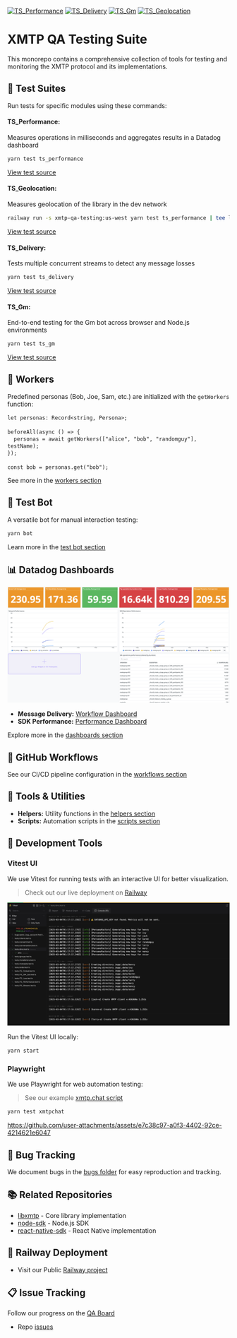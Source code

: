 [![TS_Performance](https://github.com/xmtp/xmtp-qa-testing/actions/workflows/TS_Performance.yml/badge.svg)](https://github.com/xmtp/xmtp-qa-testing/actions/workflows/TS_Performance.yml)
[![TS_Delivery](https://github.com/xmtp/xmtp-qa-testing/actions/workflows/TS_Delivery.yml/badge.svg)](https://github.com/xmtp/xmtp-qa-testing/actions/workflows/TS_Delivery.yml)
[![TS_Gm](https://github.com/xmtp/xmtp-qa-testing/actions/workflows/TS_Gm.yml/badge.svg)](https://github.com/xmtp/xmtp-qa-testing/actions/workflows/TS_Gm.yml)
[![TS_Geolocation](https://github.com/xmtp/xmtp-qa-testing/actions/workflows/TS_Geolocation.yml/badge.svg)](https://github.com/xmtp/xmtp-qa-testing/actions/workflows/TS_Geolocation.yml)

# XMTP QA Testing Suite

This monorepo contains a comprehensive collection of tools for testing and monitoring the XMTP protocol and its implementations.

## 🧪 Test Suites

Run tests for specific modules using these commands:

#### TS_Performance:

Measures operations in milliseconds and aggregates results in a Datadog dashboard

```bash
yarn test ts_performance
```

[View test source](./tests/TS_Performance.test.ts)

#### TS_Geolocation:

Measures geolocation of the library in the dev network

```bash
railway run -s xmtp-qa-testing:us-west yarn test ts_performance | tee logs/us-west-performance.log
```

[View test source](./tests/TS_Geolocation.test.ts)

#### TS_Delivery:

Tests multiple concurrent streams to detect any message losses

```bash
yarn test ts_delivery
```

[View test source](./tests/TS_Delivery.test.ts)

#### TS_Gm:

End-to-end testing for the Gm bot across browser and Node.js environments

```bash
yarn test ts_gm
```

[View test source](./tests/TS_Gm.test.ts)

## 👥 Workers

Predefined personas (Bob, Joe, Sam, etc.) are initialized with the `getWorkers` function:

```tsx
let personas: Record<string, Persona>;

beforeAll(async () => {
  personas = await getWorkers(["alice", "bob", "randomguy"], testName);
});

const bob = personas.get("bob");
```

See more in the [workers section](./WORKERS.md)

## 🤖 Test Bot

A versatile bot for manual interaction testing:

```bash
yarn bot
```

Learn more in the [test bot section](./bots/test/)

## 📊 Datadog Dashboards

![](/media/ts_performance.png)

- **Message Delivery:** [Workflow Dashboard](https://app.datadoghq.com/dashboard/9we-bpa-nzf?fromUser=false&p=1&from_ts=1741437030591&to_ts=1741440630591&live=true)
- **SDK Performance:** [Performance Dashboard](https://app.datadoghq.com/dashboard/9z2-in4-3we/)

Explore more in the [dashboards section](./dashboards/)

## 🔄 GitHub Workflows

See our CI/CD pipeline configuration in the [workflows section](/.github/workflows)

## 🧰 Tools & Utilities

- **Helpers:** Utility functions in the [helpers section](./helpers/)
- **Scripts:** Automation scripts in the [scripts section](./scripts/)

## 🧩 Development Tools

### Vitest UI

We use Vitest for running tests with an interactive UI for better visualization.

> Check out our live deployment on [Railway](https://xmtp-qa-testing.up.railway.app/__vitest__/#/)

![](/media/vitest.jpeg)

Run the Vitest UI locally:

```bash
yarn start
```

### Playwright

We use Playwright for web automation testing:

> See our example [xmtp.chat script](./playwright/)

```bash
yarn test xmtpchat
```

https://github.com/user-attachments/assets/e7c38c97-a0f3-4402-92ce-4214621e6047

## 🐛 Bug Tracking

We document bugs in the [bugs folder](./bugs/) for easy reproduction and tracking.

## 📚 Related Repositories

- [libxmtp](https://github.com/xmtp/libxmtp) - Core library implementation
- [node-sdk](https://github.com/xmtp/xmtp-js/tree/d7908ad96186026f081309ceb5c608279aab24a5/sdks/node-sdk) - Node.js SDK
- [react-native-sdk](https://github.com/xmtp/xmtp-react-native) - React Native implementation

## 🚂 Railway Deployment

- Visit our Public [Railway project](https://railway.com/project/cc97c743-1be5-4ca3-a41d-0109e41ca1fd)

## 📋 Issue Tracking

Follow our progress on the [QA Board](https://github.com/orgs/xmtp/projects/30)

- Repo [issues](https://github.com/xmtp/xmtp-qa-testing/issues)
